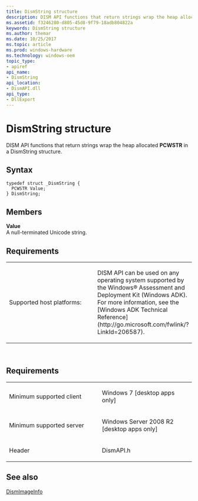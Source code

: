 ```yaml
---
title: DismString structure
description: DISM API functions that return strings wrap the heap allocated PCWSTR in a DismString structure.
ms.assetid: f3246280-d805-45d8-9f79-18adb804822a
keywords: DismString structure
ms.author: themar
ms.date: 10/25/2017
ms.topic: article
ms.prod: windows-hardware
ms.technology: windows-oem
topic_type: 
- apiref
api_name: 
- DismString
api_location: 
- DismAPI.dll
api_type: 
- DllExport
---
```


# DismString structure


DISM API functions that return strings wrap the heap allocated **PCWSTR** in a DismString structure.

Syntax
---

```ManagedCPlusPlus
typedef struct _DismString {
  PCWSTR Value;
} DismString;
```

Members
----

**Value**  
A null-terminated Unicode string.

## <span id="Requirements"></span><span id="requirements"></span><span id="REQUIREMENTS"></span>Requirements


<table>
<colgroup>
<col width="50%" />
<col width="50%" />
</colgroup>
<tbody>
<tr class="odd">
<td><p>Supported host platforms:</p></td>
<td><p>DISM API can be used on any operating system supported by the Windows® Assessment and Deployment Kit (Windows ADK). For more information, see the [Windows ADK Technical Reference](http://go.microsoft.com/fwlink/?LinkId=206587).</p></td>
</tr>
</tbody>
</table>

 

Requirements
---------

<table>
<colgroup>
<col width="50%" />
<col width="50%" />
</colgroup>
<tbody>
<tr class="odd">
<td><p>Minimum supported client</p></td>
<td><p>Windows 7 [desktop apps only]</p></td>
</tr>
<tr class="even">
<td><p>Minimum supported server</p></td>
<td><p>Windows Server 2008 R2 [desktop apps only]</p></td>
</tr>
<tr class="odd">
<td><p>Header</p></td>
<td>DismAPI.h</td>
</tr>
</tbody>
</table>

## <span id="see_also"></span>See also


[DismImageInfo](dismimageinfo-structure.md)

 

 




